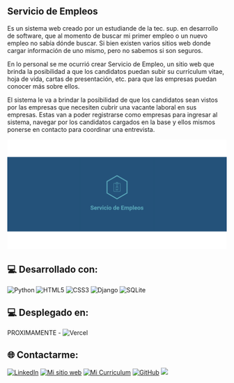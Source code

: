 ## Servicio de Empleos <br>

Es un sistema web creado por un estudiande de la tec. sup. en desarrollo de software, que al momento de buscar mi primer empleo o un nuevo empleo no sabía dónde buscar. Si bien existen varios sitios web donde cargar información de uno mismo, pero no sabemos si son seguros.

En lo personal se me ocurrió crear Servicio de Empleo, un sitio web que brinda la posibilidad a que los candidatos puedan subir su currículum vitae, hoja de vida, cartas de presentación, etc. para que las empresas puedan conocer más sobre ellos.

El sistema le va a brindar la posibilidad de que los candidatos sean vistos por las empresas que necesiten cubrir una vacante laboral en sus empresas. Estas van a poder registrarse como empresas para ingresar al sistema, navegar por los candidatos cargados en la base y ellos mismos ponerse en contacto para coordinar una entrevista.

![banner png](https://github.com/MBerisvil/servEmpleo/blob/main/seapp/static/seapp/img/banner.png.png)

## 💻 Desarrollado con:
![Python](https://img.shields.io/badge/python-3670A0?style=for-the-badge&logo=python&logoColor=ffdd54) ![HTML5](https://img.shields.io/badge/html5-%23E34F26.svg?style=for-the-badge&logo=html5&logoColor=white) ![CSS3](https://img.shields.io/badge/css3-%231572B6.svg?style=for-the-badge&logo=css3&logoColor=white) ![Django](https://img.shields.io/badge/django-%23092E20.svg?style=for-the-badge&logo=django&logoColor=white) ![SQLite](https://img.shields.io/badge/sqlite-%2307405e.svg?style=for-the-badge&logo=sqlite&logoColor=white)

## 💻 Desplegado en:
PROXIMAMENTE - ![Vercel](https://img.shields.io/badge/vercel-%23000000.svg?style=for-the-badge&logo=vercel&logoColor=white)


## 🌐 Contactarme:
[![LinkedIn](https://img.shields.io/badge/LinkedIn-%230077B5.svg?logo=linkedin&logoColor=white)](https://linkedin.com/in/![Linkedin](https://www.linkedin.com/in/berisvilmauricio/)) [![Mi sitio web](https://img.shields.io/badge/Mi%20sitio%20web-8A2BE2)](https://berisvilmauricio.ar/) [![Mi Curriculum](https://img.shields.io/badge/Mi%20Curriculum%20-grey)](https://github.com/MBerisvil/MBerisvil/files/14909121/Berisvil.Mauricio.pdf)
[![GitHub](https://img.shields.io/badge/GitHub-%230077B5.svg?logo=GitHub&logoColor=white)](https://github.com/MBerisvil/)
[![](https://visitcount.itsvg.in/api?id=MBerisvil&icon=0&color=0)](https://visitcount.itsvg.in)
